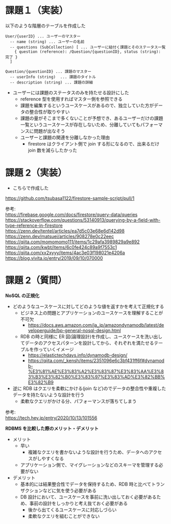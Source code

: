 # 課題１（実装）

以下のような階層のテーブルを作成した

```
User/{userID} ... ユーザーのマスター
  -- name (string) ... ユーザーの名前
  -- questions (SubCollection) [ ... ユーザーに紐付く課題とそのステータス一覧
    { question (reference): /Question/{questionID}, status (string): 完了 }
  ]

Question/{questionID} ... 課題のマスター
  -- userInfo (string)  ... 課題のタイトル
  -- description (string) ... 課題の詳細
```

- ユーザーには課題のステータスのみを持たせる設計にした
  - reference 型を使用すればマスター側を参照できる
  - 課題を編集するというユースケースがあるので、独立していた方がデータの整合性が取りやすい
  - 課題の量がそこまで多くないことが予想でき、あるユーザーだけの課題一覧というユースケースが存在しないため、分離していてもパフォーマンスに問題が出なそう
  - ユーザーと課題の関連を分離しなかった理由
    - firestore はクライアント側で join する形になるので、出来るだけ join 数を減らしたかった

# 課題 2（実装）

- こちらで作成した

https://github.com/tsubasa1122/firestore-sample-script/pull/1

参考:  
https://firebase.google.com/docs/firestore/query-data/queries  
https://stackoverflow.com/questions/53140913/querying-by-a-field-with-type-reference-in-firestore  
https://zenn.dev/tentel/articles/ea7d5c03e68e6d142d98  
https://zenn.dev/matsuei/articles/908278e0c22eec  
https://qiita.com/momomomo111/items/1c29afa3989829a9e892  
https://qiita.com/kwbt/items/6c0fe424c89a9f7553c1  
https://qiita.com/xx2xyyy/items/4ac3e03f198021e4206a  
https://blog.vivita.io/entry/2019/09/10/070000

# 課題 2（質問）

**NoSQL の正規化**

- どのようなユースケースに対してどのような値を返すかを考えて正規化する
  - ビジネス上の問題とアプリケーションのユースケースを理解することが不可欠
    - https://docs.aws.amazon.com/ja_jp/amazondynamodb/latest/developerguide/bp-general-nosql-design.html
  - RDB の時と同様に ER 図(論理設計)を作成し、ユースケースを洗い出してデータのアクセスパターンを設計してから、それぞれを満たせるテーブルを作っていくイメージ
    - https://elastictechdays.info/dynamodb-design/
    - https://qiita.com/_kensh/items/2351096e6c3bf431ff6f#dynamodb-%E3%81%AE%E3%83%A2%E3%83%87%E3%83%AA%E3%83%B3%E3%82%B0%E3%83%97%E3%83%AD%E3%82%BB%E3%82%B9
- 逆に RDB はクエリを柔軟にかける(join など)のでデータの整合性や重複したデータを持たないような設計を行う
  - 柔軟なクエリがかける分、パフォーマンスが落ちてしまう

参考:  
https://tech.hey.jp/entry/2020/10/13/101556

**RDBMS を比較した際のメリット・デメリット**

- メリット
  - 早い
    - 複雑なクエリを書かないような設計を行うため、データへのアクセスがしやすくなる
  - アプリケーション側で、マイグレーションなどのスキーマを管理する必要がない
- デメリット
  - 基本的には結果整合性でデータを保持するため、RDB 時と比べてトランザクションなどに気を使う必要がある
  - DB 設計において、ユースケースを事前に洗い出しておく必要があるため、事前の設計をしっかりと考え抜ておく必要がある
    - 後から出てくるユースケースに対応しづらい
    - 柔軟なクエリを組むことができない
